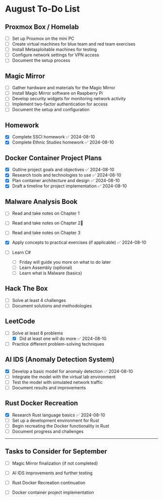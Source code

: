 # August To-Do List

## Proxmox Box / Homelab
- [ ] Set up Proxmox on the mini PC
- [ ] Create virtual machines for blue team and red team exercises
- [ ] Install Metasploitable machines for testing
- [ ] Configure network settings for VPN access
- [ ] Document the setup process

## Magic Mirror
- [ ] Gather hardware and materials for the Magic Mirror
- [ ] Install Magic Mirror software on Raspberry Pi
- [ ] Develop security widgets for monitoring network activity
- [ ] Implement two-factor authentication for access
- [ ] Document the setup and configuration

## Homework
- [x] Complete SSCI homework ✅ 2024-08-10
- [x] Complete Ethnic Studies homework ✅ 2024-08-10

## Docker Container Project Plans
- [x] Outline project goals and objectives ✅ 2024-08-10
- [x] Research tools and technologies to use ✅ 2024-08-10
- [x] Plan container architecture and design ✅ 2024-08-10
- [x] Draft a timeline for project implementation ✅ 2024-08-10

## Malware Analysis Book
- [ ] Read and take notes on Chapter 1
- [ ] Read and take notes on Chapter 2📅 
- [ ] Read and take notes on Chapter 3
- [x] Apply concepts to practical exercises (if applicable) ✅ 2024-08-10

- [ ] Learn C# 
	- [ ] Friday will guide you more on what to do later 
	- [ ] Learn Assembly (optional)
	- [ ] Learn  what is Malware (basics)

##  Hack The Box
- [ ] Solve at least 4 challenges
- [ ] Document solutions and methodologies

## LeetCode
- [ ] Solve at least 8 problems
	- [x] Did at least one will do more ✅ 2024-08-10
- [ ] Practice different problem-solving techniques

## AI IDS (Anomaly Detection System)
- [x] Develop a basic model for anomaly detection ✅ 2024-08-10
- [ ] Integrate the model with the virtual lab environment
- [ ] Test the model with simulated network traffic
- [ ] Document results and improvements

## Rust Docker Recreation
- [x] Research Rust language basics ✅ 2024-08-10
- [ ] Set up a development environment for Rust
- [ ] Begin recreating the Docker functionality in Rust
- [ ] Document progress and challenges

---

## Tasks to Consider for September
- [ ] Magic Mirror finalization (if not completed)
- [ ] AI IDS improvements and further testing
- [ ] Rust Docker Recreation continuation
- [ ] Docker container project implementation

